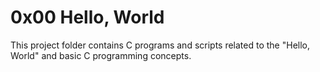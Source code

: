 # 0x00 Hello, World

This project folder contains C programs and scripts related to the "Hello, World" and basic C programming concepts.


